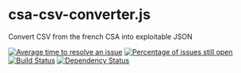# csa-csv-converter.js
Convert CSV from the french CSA into exploitable JSON

[![Average time to resolve an issue](http://isitmaintained.com/badge/resolution/kane-thornwyrd/csa-csv-converter.js.svg)](http://isitmaintained.com/project/kane-thornwyrd/csa-csv-converter.js "Average time to resolve an issue")
[![Percentage of issues still open](http://isitmaintained.com/badge/open/kane-thornwyrd/csa-csv-converter.js.svg)](http://isitmaintained.com/project/kane-thornwyrd/csa-csv-converter.js "Percentage of issues still open")
[![Build Status](https://travis-ci.org/kane-thornwyrd/csa-csv-converter.js.svg?branch=master)](https://travis-ci.org/kane-thornwyrd/csa-csv-converter.js)
[![Dependency Status](https://gemnasium.com/badges/github.com/kane-thornwyrd/csa-csv-converter.js.svg)](https://gemnasium.com/github.com/kane-thornwyrd/csa-csv-converter.js)
